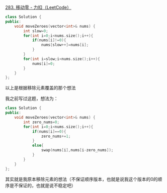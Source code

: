 
[283. 移动零 - 力扣（LeetCode）](https://leetcode.cn/problems/move-zeroes/description/)

```cpp
class Solution {
public:
    void moveZeroes(vector<int>& nums) {
        int slow=0;
        for(int i=0;i<nums.size();i++){
            if(nums[i]!=0){
                nums[slow++]=nums[i];
            }
        }
        for(int i=slow;i<nums.size();i++){
            nums[i]=0;
        }
    }
};
```

以上是根据移除元素覆盖的那个想法

我之前写过这题，想法为：

```cpp
class Solution {
public:
    void moveZeroes(vector<int>& nums) {
        int zero_nums=0;
        for(int i=0;i<nums.size();i++){
            if(nums[i]==0){
                zero_nums+=1;
            }
            else{
                swap(nums[i],nums[i-zero_nums]);
            }
        }
    }
};
```

其实就是我原本移除元素的想法（不保证顺序版本，也就是说我这个版本的0的顺序是不保证的，也就是说不稳定吧）


